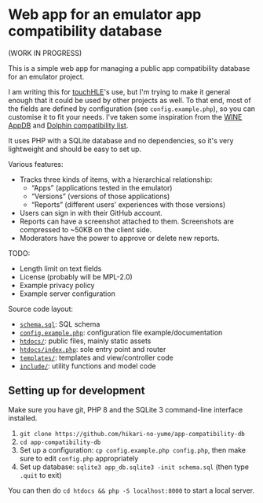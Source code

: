 Web app for an emulator app compatibility database
==================================================

(WORK IN PROGRESS)

This is a simple web app for managing a public app compatibility database for an emulator project.

I am writing this for [touchHLE](https://touchhle.org/)'s use, but I'm trying to make it general enough that it could be used by other projects as well. To that end, most of the fields are defined by configuration (see `config.example.php`), so you can customise it to fit your needs. I've taken some inspiration from the [WINE AppDB](https://appdb.winehq.org/) and [Dolphin compatibility list](https://dolphin-emu.org/compat/).

It uses PHP with a SQLite database and no dependencies, so it's very lightweight and should be easy to set up.

Various features:

* Tracks three kinds of items, with a hierarchical relationship:
  * “Apps” (applications tested in the emulator)
  * “Versions” (versions of those applications)
  * “Reports” (different users' experiences with those versions)
* Users can sign in with their GitHub account.
* Reports can have a screenshot attached to them. Screenshots are compressed to ~50KB on the client side.
* Moderators have the power to approve or delete new reports.

TODO:

* Length limit on text fields
* License (probably will be MPL-2.0)
* Example privacy policy
* Example server configuration

Source code layout:

* [`schema.sql`](schema.sql): SQL schema
* [`config.example.php`](config.example.php): configuration file example/documentation
* [`htdocs/`](htdocs/): public files, mainly static assets
* [`htdocs/index.php`](htdocs/index.php): sole entry point and router
* [`templates/`](templates/): templates and view/controller code
* [`include/`](include/): utility functions and model code

Setting up for development
--------------------------

Make sure you have git, PHP 8 and the SQLite 3 command-line interface installed.

1. `git clone https://github.com/hikari-no-yume/app-compatibility-db`
2. `cd app-compatibility-db`
3. Set up a configuration: `cp config.example.php config.php`, then make sure to edit `config.php` appropriately
4. Set up database: `sqlite3 app_db.sqlite3 -init schema.sql` (then type `.quit` to exit)

You can then do `cd htdocs && php -S localhost:8000` to start a local server.
